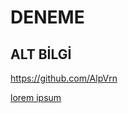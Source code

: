 # DENEME
## ALT BİLGİ


https://github.com/AlpVrn

[lorem ipsum](https://www.google.com.tr/?&hl=tr)
